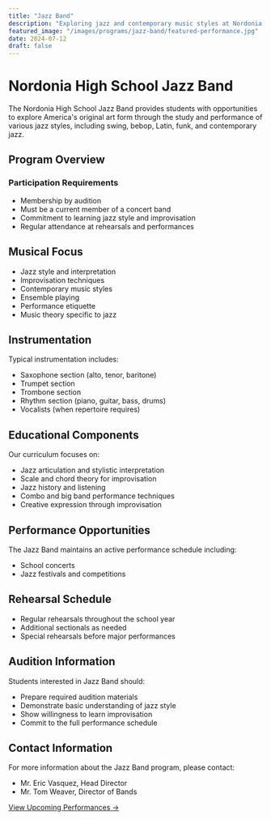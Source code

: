 ```yaml
---
title: "Jazz Band"
description: "Exploring jazz and contemporary music styles at Nordonia High School"
featured_image: "/images/programs/jazz-band/featured-performance.jpg"
date: 2024-07-12
draft: false
---
```


# Nordonia High School Jazz Band

The Nordonia High School Jazz Band provides students with opportunities to explore America's original art form through the study and performance of various jazz styles, including swing, bebop, Latin, funk, and contemporary jazz.

## Program Overview

### Participation Requirements
- Membership by audition
- Must be a current member of a concert band
- Commitment to learning jazz style and improvisation
- Regular attendance at rehearsals and performances

## Musical Focus
- Jazz style and interpretation
- Improvisation techniques
- Contemporary music styles
- Ensemble playing
- Performance etiquette
- Music theory specific to jazz

## Instrumentation

Typical instrumentation includes:
- Saxophone section (alto, tenor, baritone)
- Trumpet section
- Trombone section
- Rhythm section (piano, guitar, bass, drums)
- Vocalists (when repertoire requires)

## Educational Components

Our curriculum focuses on:
- Jazz articulation and stylistic interpretation
- Scale and chord theory for improvisation
- Jazz history and listening
- Combo and big band performance techniques
- Creative expression through improvisation

## Performance Opportunities

The Jazz Band maintains an active performance schedule including:
- School concerts
- Jazz festivals and competitions

## Rehearsal Schedule
- Regular rehearsals throughout the school year
- Additional sectionals as needed
- Special rehearsals before major performances

## Audition Information
Students interested in Jazz Band should:
- Prepare required audition materials
- Demonstrate basic understanding of jazz style
- Show willingness to learn improvisation
- Commit to the full performance schedule

## Contact Information
For more information about the Jazz Band program, please contact:
- Mr. Eric Vasquez, Head Director
- Mr. Tom Weaver, Director of Bands

[View Upcoming Performances →](/calendar)
